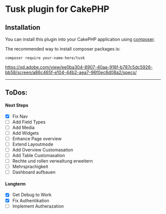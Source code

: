 # Tusk plugin for CakePHP

## Installation

You can install this plugin into your CakePHP application using [composer](https://getcomposer.org).

The recommended way to install composer packages is:

```
composer require your-name-here/tusk
```

https://xd.adobe.com/view/ee0ba304-8907-40aa-918f-b787c5dc5926-bb58/screen/a86c465f-e104-44b2-aea7-96f0ec6d08a2/specs/

---

## ToDos:

#### Next Steps

- [X] Fix Nav
- [ ] Add Field Types
- [ ] Add Media
- [ ] Add Widgets
- [ ] Enhance Page overview
- [ ] Extend Layoutmode
- [ ] Add Overview Customasation
- [ ] Add Table Customasation
- [ ] Rechte und rollen verwaltung erweitern
- [ ] Mehrsprachigkeit
- [ ] Dashboard aufbauen

#### Longterm

- [X] Get Debug to Work
- [X] Fix Authentikation
- [ ] Implement Autherazation
